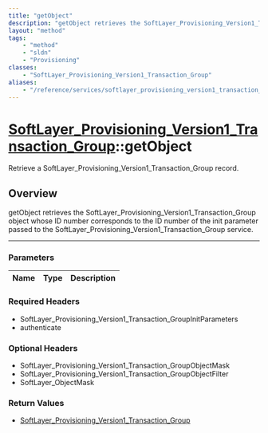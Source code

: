 ```yaml
---
title: "getObject"
description: "getObject retrieves the SoftLayer_Provisioning_Version1_Transaction_Group object whose ID number corresponds to the ID n... "
layout: "method"
tags:
    - "method"
    - "sldn"
    - "Provisioning"
classes:
    - "SoftLayer_Provisioning_Version1_Transaction_Group"
aliases:
    - "/reference/services/softlayer_provisioning_version1_transaction_group/getObject"
---
```

# [SoftLayer_Provisioning_Version1_Transaction_Group](/reference/services/SoftLayer_Provisioning_Version1_Transaction_Group)::getObject

Retrieve a SoftLayer_Provisioning_Version1_Transaction_Group record.


## Overview 
getObject retrieves the SoftLayer_Provisioning_Version1_Transaction_Group object whose ID number corresponds to the ID number of the init parameter passed to the SoftLayer_Provisioning_Version1_Transaction_Group service. 

-----

### Parameters 
|Name | Type | Description |
| --- | --- | --- |


### Required Headers
* SoftLayer_Provisioning_Version1_Transaction_GroupInitParameters
* authenticate


### Optional Headers
* SoftLayer_Provisioning_Version1_Transaction_GroupObjectMask
* SoftLayer_Provisioning_Version1_Transaction_GroupObjectFilter
* SoftLayer_ObjectMask

### Return Values
* <a href='/reference/datatypes/SoftLayer_Provisioning_Version1_Transaction_Group'>SoftLayer_Provisioning_Version1_Transaction_Group </a>




